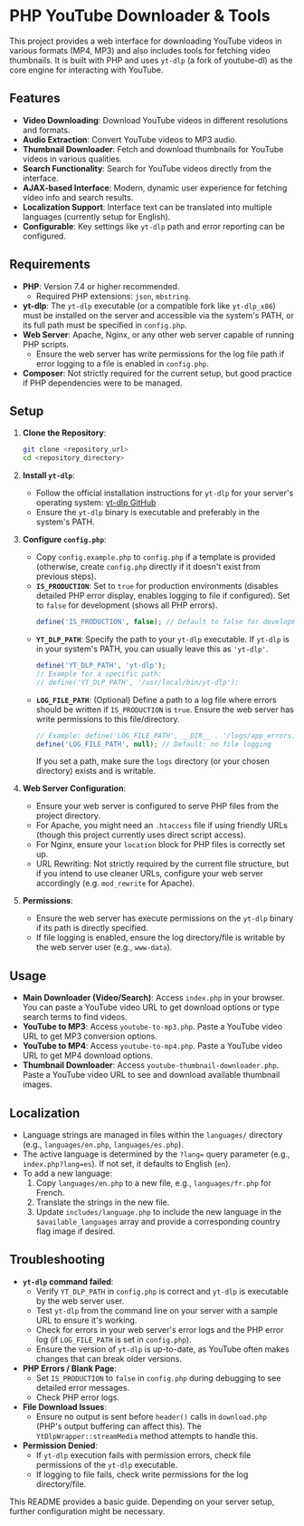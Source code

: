 # PHP YouTube Downloader & Tools

This project provides a web interface for downloading YouTube videos in various formats (MP4, MP3) and also includes tools for fetching video thumbnails. It is built with PHP and uses `yt-dlp` (a fork of youtube-dl) as the core engine for interacting with YouTube.

## Features

*   **Video Downloading**: Download YouTube videos in different resolutions and formats.
*   **Audio Extraction**: Convert YouTube videos to MP3 audio.
*   **Thumbnail Downloader**: Fetch and download thumbnails for YouTube videos in various qualities.
*   **Search Functionality**: Search for YouTube videos directly from the interface.
*   **AJAX-based Interface**: Modern, dynamic user experience for fetching video info and search results.
*   **Localization Support**: Interface text can be translated into multiple languages (currently setup for English).
*   **Configurable**: Key settings like `yt-dlp` path and error reporting can be configured.

## Requirements

*   **PHP**: Version 7.4 or higher recommended.
    *   Required PHP extensions: `json`, `mbstring`.
*   **yt-dlp**: The `yt-dlp` executable (or a compatible fork like `yt-dlp_x86`) must be installed on the server and accessible via the system's PATH, or its full path must be specified in `config.php`.
*   **Web Server**: Apache, Nginx, or any other web server capable of running PHP scripts.
    *   Ensure the web server has write permissions for the log file path if error logging to a file is enabled in `config.php`.
*   **Composer**: Not strictly required for the current setup, but good practice if PHP dependencies were to be managed.

## Setup

1.  **Clone the Repository**:
    ```bash
    git clone <repository_url>
    cd <repository_directory>
    ```

2.  **Install `yt-dlp`**:
    *   Follow the official installation instructions for `yt-dlp` for your server's operating system: [yt-dlp GitHub](https://github.com/yt-dlp/yt-dlp#installation)
    *   Ensure the `yt-dlp` binary is executable and preferably in the system's PATH.

3.  **Configure `config.php`**:
    *   Copy `config.example.php` to `config.php` if a template is provided (otherwise, create `config.php` directly if it doesn't exist from previous steps).
    *   **`IS_PRODUCTION`**: Set to `true` for production environments (disables detailed PHP error display, enables logging to file if configured). Set to `false` for development (shows all PHP errors).
        ```php
        define('IS_PRODUCTION', false); // Default to false for development
        ```
    *   **`YT_DLP_PATH`**: Specify the path to your `yt-dlp` executable. If `yt-dlp` is in your system's PATH, you can usually leave this as `'yt-dlp'`.
        ```php
        define('YT_DLP_PATH', 'yt-dlp');
        // Example for a specific path:
        // define('YT_DLP_PATH', '/usr/local/bin/yt-dlp');
        ```
    *   **`LOG_FILE_PATH`**: (Optional) Define a path to a log file where errors should be written if `IS_PRODUCTION` is `true`. Ensure the web server has write permissions to this file/directory.
        ```php
        // Example: define('LOG_FILE_PATH', __DIR__ . '/logs/app_errors.log');
        define('LOG_FILE_PATH', null); // Default: no file logging
        ```
        If you set a path, make sure the `logs` directory (or your chosen directory) exists and is writable.

4.  **Web Server Configuration**:
    *   Ensure your web server is configured to serve PHP files from the project directory.
    *   For Apache, you might need an `.htaccess` file if using friendly URLs (though this project currently uses direct script access).
    *   For Nginx, ensure your `location` block for PHP files is correctly set up.
    *   URL Rewriting: Not strictly required by the current file structure, but if you intend to use cleaner URLs, configure your web server accordingly (e.g. `mod_rewrite` for Apache).

5.  **Permissions**:
    *   Ensure the web server has execute permissions on the `yt-dlp` binary if its path is directly specified.
    *   If file logging is enabled, ensure the log directory/file is writable by the web server user (e.g., `www-data`).

## Usage

*   **Main Downloader (Video/Search)**: Access `index.php` in your browser. You can paste a YouTube video URL to get download options or type search terms to find videos.
*   **YouTube to MP3**: Access `youtube-to-mp3.php`. Paste a YouTube video URL to get MP3 conversion options.
*   **YouTube to MP4**: Access `youtube-to-mp4.php`. Paste a YouTube video URL to get MP4 download options.
*   **Thumbnail Downloader**: Access `youtube-thumbnail-downloader.php`. Paste a YouTube video URL to see and download available thumbnail images.

## Localization

*   Language strings are managed in files within the `languages/` directory (e.g., `languages/en.php`, `languages/es.php`).
*   The active language is determined by the `?lang=` query parameter (e.g., `index.php?lang=es`). If not set, it defaults to English (`en`).
*   To add a new language:
    1.  Copy `languages/en.php` to a new file, e.g., `languages/fr.php` for French.
    2.  Translate the strings in the new file.
    3.  Update `includes/language.php` to include the new language in the `$available_languages` array and provide a corresponding country flag image if desired.

## Troubleshooting

*   **`yt-dlp` command failed**:
    *   Verify `YT_DLP_PATH` in `config.php` is correct and `yt-dlp` is executable by the web server user.
    *   Test `yt-dlp` from the command line on your server with a sample URL to ensure it's working.
    *   Check for errors in your web server's error logs and the PHP error log (if `LOG_FILE_PATH` is set in `config.php`).
    *   Ensure the version of `yt-dlp` is up-to-date, as YouTube often makes changes that can break older versions.
*   **PHP Errors / Blank Page**:
    *   Set `IS_PRODUCTION` to `false` in `config.php` during debugging to see detailed error messages.
    *   Check PHP error logs.
*   **File Download Issues**:
    *   Ensure no output is sent before `header()` calls in `download.php` (PHP's output buffering can affect this). The `YtDlpWrapper::streamMedia` method attempts to handle this.
*   **Permission Denied**:
    *   If `yt-dlp` execution fails with permission errors, check file permissions of the `yt-dlp` executable.
    *   If logging to file fails, check write permissions for the log directory/file.

This README provides a basic guide. Depending on your server setup, further configuration might be necessary.
